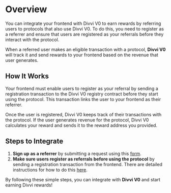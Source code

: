 # Overview

You can integrate your frontend with Divvi V0 to earn rewards by referring users to protocols that also use Divvi V0. To do this, you need to register as a referrer and ensure that users are registered as your referrals before they interact with the protocol.

When a referred user makes an eligible transaction with a protocol, **Divvi V0** will track it and send rewards to your frontend based on the revenue that user generates.

## How It Works

Your frontend must enable users to register as your referral by sending a registration transaction to the Divvi V0 registry contract before they start using the protocol. This transaction links the user to your frontend as their referrer.

Once the user is registered, Divvi V0 keeps track of their transactions with the protocol. If the user generates revenue for the protocol, Divvi V0 calculates your reward and sends it to the reward address you provided.

## Steps to Integrate

1. **Sign up as a referrer** by submitting a request using this [form](https://docs.google.com/forms/d/e/1FAIpQLScTXExYljGoWsw4-mMHf7nXUxXV6QSrXa5zUMPK2foUwpdwZQ/viewform).
2. **Make sure users register as referrals before using the protocol** by sending a registration transaction from the frontend. There are detailed instructions for how to do this [here](./frontends.md).

By following these simple steps, you can integrate with **Divvi V0** and start earning Divvi rewards!
